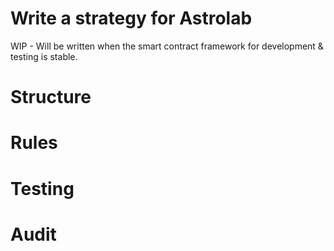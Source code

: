 # Write a strategy for Astrolab

WIP - Will be written when the smart contract framework for development & testing is stable.

# Structure

# Rules

# Testing

# Audit